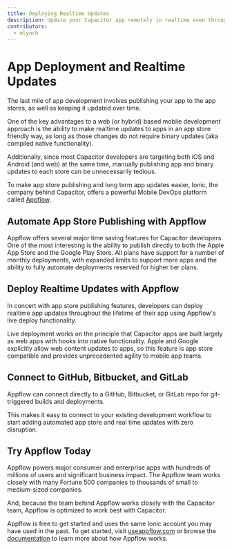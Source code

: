 ```yaml
---
title: Deploying Realtime Updates
description: Update your Capacitor app remotely in realtime even through the app stores
contributors:
  - mlynch
---
```


# App Deployment and Realtime Updates

The last mile of app development involves publishing your app to the app stores, as well as keeping it updated over time.

One of the key advantages to a web (or hybrid) based mobile development approach is the ability to make realtime updates to apps in an app store friendly way, as long as those changes do not require binary updates (aka compiled native functionality).

Additionally, since most Capacitor developers are targeting both iOS and Android (and web) at the same time, manually publishing app and binary updates to each store can be unnecessarily tedious.

To make app store publishing and long term app updates easier, Ionic, the company behind Capacitor, offers a powerful Mobile DevOps platform called [Appflow](https://useappflow.com/).

## Automate App Store Publishing with Appflow

Appflow offers several major time saving features for Capacitor developers. One of the most interesting is the ability to publish directly to both the Apple App Store and the Google Play Store. All plans have support for a number of monthly deployments, with expanded limits to support more apps and the ability to fully automate deployments reserved for higher tier plans.

## Deploy Realtime Updates with Appflow

In concert with app store publishing features, developers can deploy realtime app updates throughout the lifetime of their app using Appflow's live deploy functionality.

Live deployment works on the principle that Capacitor apps are built largely as web apps with hooks into native functionality. Apple and Google explicitly allow web content updates to apps, so this feature is app store compatible and provides unprecedented agility to mobile app teams.

## Connect to GitHub, Bitbucket, and GitLab

Appflow can connect directly to a GitHub, Bitbucket, or GitLab repo for git-triggered builds and deployments.

This makes it easy to connect to your existing development workflow to start adding automated app store and real time updates with zero disruption.

## Try Appflow Today

Appflow powers major consumer and enterprise apps with hundreds of millions of users and significant business impact. The Appflow team works closely with many Fortune 500 companies to thousands of small to medium-sized companies.

And, because the team behind Appflow works closely with the Capacitor team, Appflow is optimized to work best with Capacitor.

Appflow is free to get started and uses the same Ionic account you may have used in the past. To get started, visit [useappflow.com](https://useappflow.com/) or browse the [documentation](https://ionicframework.com/docs/appflow) to learn more about how Appflow works.
